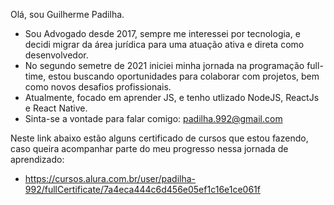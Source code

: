 Olá, sou Guilherme Padilha.
- Sou Advogado desde 2017, sempre me interessei por tecnologia, e decidi migrar da área jurídica
  para uma atuação ativa e direta como desenvolvedor.
- No segundo semetre de 2021 iniciei minha jornada na programação full-time, estou buscando
  oportunidades para colaborar com projetos, bem como novos desafios profissionais.
- Atualmente, focado em aprender JS, e tenho utlizado NodeJS, ReactJs e React Native.
- Sinta-se a vontade para falar comigo: padilha.992@gmail.com

Neste link abaixo estão alguns certificado de cursos que estou fazendo, caso queira acompanhar 
parte do meu progresso nessa jornada de aprendizado:
- https://cursos.alura.com.br/user/padilha-992/fullCertificate/7a4eca444c6d456e05ef1c16e1ce061f

<!---
guilhermehpadilha/guilhermehpadilha is a ✨ special ✨ repository because its `README.md` (this file) appears on your GitHub profile.
You can click the Preview link to take a look at your changes.
--->
